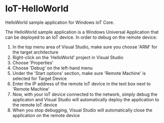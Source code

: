 # IoT-HelloWorld
HelloWorld sample application for Windows IoT Core.

The HelloWorld sample application is a Windows Universal Application that can be deployed to an IoT device.  In order to debug on the remote device:  
  1. In the top menu area of Visual Studio, make sure you choose 'ARM' for the target architecture  
  2. Right-click on the 'HelloWorld' project in Visual Studio  
  3. Choose 'Properties'  
  4. Choose 'Debug' on the left-hand menu  
  5. Under the 'Start options' section, make sure 'Remote Machine' is selected for Target Device  
  6. Enter the IP address of the remote IoT device in the text box next to 'Remote Machine'  
  7. Now, with your IoT device connected to the network, simply debug the applicaton and Visual Studio will automatically deploy the application to the remote IoT device  
  8. When you stop debugging, Visual Studio will automatically close the application on the remote device
